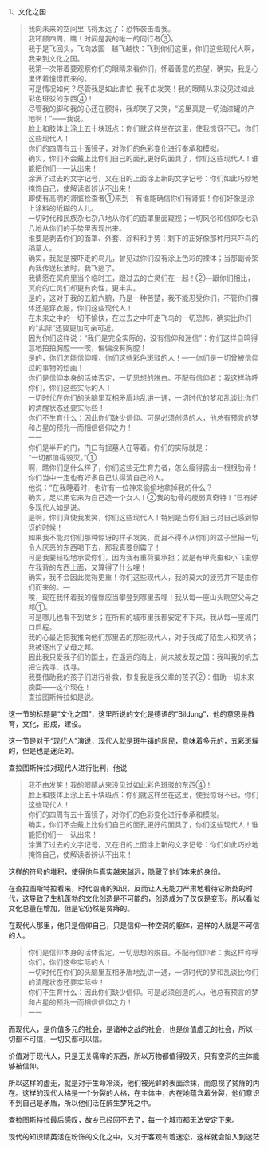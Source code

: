 <p data-pid="JaKUOG3c">1、文化之国</p><blockquote data-pid="sH04RwKD">我向未来的空间里飞得太远了：恐怖袭击着我。<br>我环顾四周，瞧！时间是我的唯一的同行者③。<br>我于是飞回头，飞向故国--越飞越快：飞到你们这里，你们这些现代人啊，我来到文化之国。<br>我第一次带着要观察你们的眼睛来看你们，怀着善意的热望，确实，我是心里怀着憧憬而来的。<br>可是情况如何？尽管我是如此害怕-我不由发笑！我的眼睛从来没见过如此彩色斑驳的东西④！<br>尽管我的脚和我的心还在颤抖，我却笑了又笑，“这里真是一切油漆罐的产地啊！”——我说。<br>脸上和肢体上涂上五十块斑点：你们就这样坐在这里，使我惊讶不已，你们这些现代人！<br>你们的四周有五十面镜子，对你们的色彩变化进行奉承和模拟。<br>确实，你们不会戴上比你们自己的面孔更好的面具了，你们这些现代人！谁能把你们一—认出来！<br>涂满了过去的文字记号，又在旧的上面涂上新的文字记号：你们如此巧妙地掩饰自己，使解读者辨认不出来！<br>即使有高明的肾脏检查者①来到：有谁能确信你们有肾脏！你们好像是涂上涂料的纸糊的人儿。<br>一切时代和民族杂七杂八地从你们的面罩里面窥视；一切风俗和信仰杂七杂八地从你们的手势里表现出来。<br>谁要是剥去你们的面罩、外套、涂料和手势：剩下的正好像那种用来吓鸟的稻草人。<br>确实，我就是被吓走的鸟儿，曾见过你们没有涂上色彩的裸体；当那副骨架向我传送秋波时，我飞逃了。<br>我情愿在冥府里当个临时工，跟过去的亡灵们在一起！②—跟你们相比，冥府的亡灵们却更有肉性，更丰实。<br>是的，这对于我的五脏六腑，乃是一种苦楚，我不能忍受你们，不管你们裸体还是穿衣服，你们这些现代人！<br>在未来之中的一切不愉快，在过去之中吓走飞鸟的一切恐怖，确实比你们的“实际”还要更加可亲可近。<br>因为你们这样说：“我们是完全实际的，没有信仰和迷信”：你们这样自鸣得意地拍拍胸膛一一唉，偏偏没有胸膛！<br>是的，你们怎能信仰哩，你们这些彩色斑驳的人！—一你们是一切曾被信仰过的事物的绘画！<br>你们是信仰本身的活体否定，一切思想的脱白。不配有信仰者：我这样称呼你们，你们这些实际的人！<br>一切时代在你们的头脑里互相矛盾地乱讲一通，一切时代的梦和乱谈比你们的清醒状态还要实际些！<br>你们不生育什么：因此你们缺少信仰。可是必须创造的人，他总有预言的梦和占星的预兆一而相信信仰之力！<br>一一<br>你们是半开的门，门口有掘墓人在等着。你们的实际就是：<br>“一切都值得毁灭。”①<br>啊，瞧你们是什么样子，你们这些无生育力者，怎么瘦得露出一根根肋骨！你们当中一定也有好多自己认得清自己的人。<br>他说：“在我睡着时，也许有一位神来偷偷地拿掉我的什么？<br>确实，足以用它来为自己造一个女人！②我的肋骨的瘦弱真奇特！”已有好多现代人如是说。<br>是啊，你们真使我发笑，你们这些现代人！特别是当你们自己对自己感到惊讶的时候！<br>如果我不能对你们那种惊讶的样子发笑，而且不得不从你们的盆子里把一切令人厌恶的东西喝下去，那我真要倒霉了！<br>可是我要轻松地承受你们，因为我有重荷要承担；就是有甲壳虫和小飞虫停在我背的东西上面，又算得了什么哩！<br>确实，我不会因此觉得更重！你们这些现代人，我的莫大的疲劳并不是由你们而来的。—<br>唉，现在我怀着我的憧憬应当攀登到哪里去哩！我从每一座山头眺望父母之邦①。<br>可是哪儿也看不到故乡；在所有的城市里我都安定不下来，我从每一座城门口启程。<br>我的心最近把我推向他们那里去的那些现代人，对于我成了陌生人和笑柄；我被逐出了父母之邦。<br>因此我只爱我子们的国土，在遥远的海上，尚未被发现之国：我叫我的帆去把它找寻、找寻。<br>我要借助我的孩子们进行补救，恢复我是我父辈的孩子②：借助一切未来挽回——这个现在！<br>查拉图斯特拉如是说。</blockquote><p data-pid="2dHhYkP8">这一节的标题是“文化之国”，这里所说的文化是德语的“Bildung”，他的意思是教育，文化，形成，建设。</p><p data-pid="g5QjUAhp">这一节是对于“现代人”演说，现代人就是斑牛镇的居民，意味着多元的，五彩斑斓的，但是也是迷茫的。</p><p data-pid="Lxqjc_tQ">查拉图斯特拉对现代人进行批判，他说</p><blockquote data-pid="FU4x5TEn">我不由发笑！我的眼睛从来没见过如此彩色斑驳的东西④！<br>脸上和肢体上涂上五十块斑点：你们就这样坐在这里，使我惊讶不已，你们这些现代人！<br>你们的四周有五十面镜子，对你们的色彩变化进行奉承和模拟。<br>确实，你们不会戴上比你们自己的面孔更好的面具了，你们这些现代人！谁能把你们一—认出来！<br>涂满了过去的文字记号，又在旧的上面涂上新的文字记号：你们如此巧妙地掩饰自己，使解读者辨认不出来！</blockquote><p data-pid="Kn0ojRj9">这样的符号的堆积，使得他与真实越来越远，隐藏了他们本来的身份。</p><p data-pid="nXPZsOL1">在查拉图斯特拉看来，时代汹涌的知识，反而让人无能力严肃地看待它所处的时代，这导致了生机蓬勃的文化创造是不可能的，创造成为了仅仅是变形。所以看似文化总量在增加，但是它仍然是贫瘠的。</p><p data-pid="k4XTfpO3">在现代人那里，他只是信仰自己，只是信仰一种空洞的躯体，这样的人就是不可信的人。</p><blockquote data-pid="110Tgy20">你们是信仰本身的活体否定，一切思想的脱白。不配有信仰者：我这样称呼你们，你们这些实际的人！<br>一切时代在你们的头脑里互相矛盾地乱讲一通，一切时代的梦和乱谈比你们的清醒状态还要实际些！<br>你们不生育什么：因此你们缺少信仰。可是必须创造的人，他总有预言的梦和占星的预兆一而相信信仰之力！<br>一一</blockquote><p data-pid="aLvpcgSe">而现代人，是价值多元的社会，是诸神之战的社会，也是价值虚无的社会，所以一切都不可信，一切又都可以信。</p><p data-pid="pJ4Lu_ZK">价值对于现代人，只是无关痛痒的东西，所以万物都值得毁灭，只有空洞的主体能够被信仰。</p><p data-pid="pq8xsLAF">所以这样的虚无，就是对于生命冷淡，他们被光鲜的表面涂抹，而忽视了贫瘠的内在。这样的现代人格是一个分裂的人格，在主体中，内在地蕴含着分裂，他们意识不到自己是矛盾，所以他们活在醉生梦死之中。</p><p data-pid="mTq6LFF8">查拉图斯特拉最后感叹，故乡已经回不去了，每一个城市都无法安定下来。</p><p data-pid="6XkGMCbM">现代的知识精英活在粉饰的文化之中，又对于客观有着迷恋，这样就会陷入到迷茫</p><p></p><p></p><p></p><p></p><p></p><p></p><p></p><p></p><p></p><p></p><p></p><p></p><p></p><p></p><p></p>